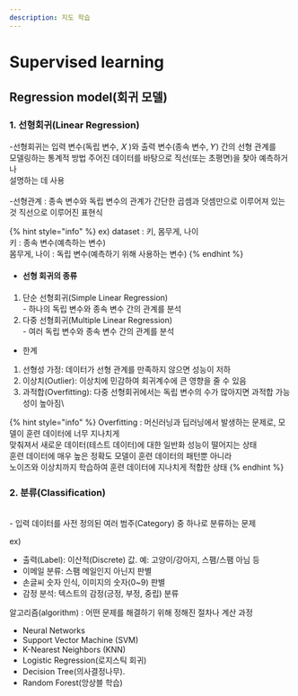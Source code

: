```yaml
---
description: 지도 학습
---
```


# Supervised learning

## Regression model(회귀 모델)

### 1. 선형회귀(Linear Regression)

-선형회귀는 입력 변수(독립 변수, 𝑋 )와 출력 변수(종속 변수, 𝑌) 간의 선형 관계를 \
&#x20; 모델링하는 통계적 방법 주어진 데이터를 바탕으로 직선(또는 초평면)을 찾아 예측하거나 \
&#x20; 설명하는 데 사용 \
\
-선형관계 : 종속 변수와 독립 변수의 관계가 간단한 곱셈과 덧셈만으로 이루어져 있는것 직선으로 이루어진 표현식

{% hint style="info" %}
ex) dataset : 키, 몸무게, 나이\
키 : 종속  변수(예측하는 변수)\
몸무게,  나이 : 독립 변수(예측하기 위해 사용하는 변수)
{% endhint %}

* #### 선형 회귀의 종류

1. 단순 선형회귀(Simple Linear Regression)\
   \- 하나의 독립 변수와 종속 변수 간의 관계를 분석
2. 다중 선형회귀(Multiple Linear Regression)\
   \- 여러 독립 변수와 종속 변수 간의 관계를 분석



* 한계

1. 선형성 가정: 데이터가 선형 관계를 만족하지 않으면 성능이 저하
2. 이상치(Outlier): 이상치에 민감하여 회귀계수에 큰 영향을 줄 수 있음
3. 과적합(Overfitting): 다중 선형회귀에서는 독립 변수의 수가 많아지면 과적합 가능성이 높아짐\


{% hint style="info" %}
Overfitting : 머신러닝과 딥러닝에서 발생하는 문제로, 모델이 훈련 데이터에 너무 지나치게 \
&#x20;                      맞춰져서  새로운 데이터(테스트 데이터)에 대한 일반화 성능이 떨어지는 상태\
&#x20;                      훈련 데이터에 매우 높은 정확도 모델이 훈련 데이터의 패턴뿐 아니라 \
&#x20;                      노이즈와 이상치까지 학습하여 훈련 데이터에 지나치게 적합한 상태
{% endhint %}



### 2. 분류(Classification)

\
\- 입력 데이터를 사전 정의된 여러 범주(Category) 중 하나로 분류하는 문제

ex)

* 출력(Label): 이산적(Discrete) 값. 예: 고양이/강아지, 스팸/스팸 아님 등
* 이메일 분류: 스팸 메일인지 아닌지 판별
* 손글씨 숫자 인식, 이미지의 숫자(0\~9) 판별
* 감정 분석: 텍스트의 감정(긍정, 부정, 중립) 분류



알고리즘(algorithm) : 어떤 문제를 해결하기 위해 정해진 절차나 계산 과정

* Neural Networks
* Support Vector Machine (SVM)
* K-Nearest Neighbors (KNN)
* Logistic Regression(로지스틱 회귀)
* Decision Tree(의사결정나무).
* Random Forest(앙상블 학습)

